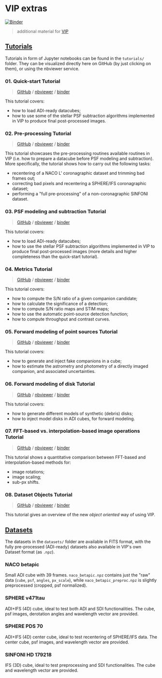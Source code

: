 # VIP extras

[![Binder](https://mybinder.org/badge_logo.svg)](https://mybinder.org/v2/gh/vortex-exoplanet/VIP_extras/master?filepath=binder%2Fwelcome.ipynb)


> additional material for [VIP](https://github.com/vortex-exoplanet/VIP)


## [Tutorials](./tutorials)

Tutorials in form of Jupyter notebooks can be found in the `tutorials/` folder. They can be visualized directly here on GitHub (by just clicking on them), or using the nbviewer service.

### 01. Quick-start Tutorial

> [GitHub](./tutorials/01_quickstart.ipynb) / [nbviewer](http://nbviewer.jupyter.org/github/vortex-exoplanet/VIP_extras/blob/master/tutorials/01_quickstart.ipynb) / [binder](https://mybinder.org/v2/gh/vortex-exoplanet/VIP_extras/master?filepath=tutorials%2F01_quickstart.ipynb)

This tutorial covers:

- how to load ADI-ready datacubes; 
- how to use some of the stellar PSF subtraction algorithms implemented in VIP to produce final post-processed images.


### 02. Pre-processing Tutorial

> [GitHub](./tutorials/02_preproc.ipynb) / [nbviewer](http://nbviewer.jupyter.org/github/vortex-exoplanet/VIP_extras/blob/master/tutorials/02_preproc.ipynb) / [binder](https://mybinder.org/v2/gh/vortex-exoplanet/VIP_extras/master?filepath=tutorials%2F02_preproc.ipynb)

This tutorial showcases the pre-processing routines available routines in VIP (i.e. how to prepare a datacube before PSF modeling and subtraction). More specifically, the tutorial shows how to carry out the following tasks:

- recentering of a NACO L' coronagraphic dataset and trimming bad frames out;
- correcting bad pixels and recentering a SPHERE/IFS coronagraphic dataset; 
- performing a "full pre-processing" of a non-coronagraphic SINFONI dataset.


### 03. PSF modeling and subtraction Tutorial

> [GitHub](./tutorials/03_psfsub.ipynb) / [nbviewer](http://nbviewer.jupyter.org/github/vortex-exoplanet/VIP_extras/blob/master/tutorials/03_psfsub.ipynb) / [binder](https://mybinder.org/v2/gh/vortex-exoplanet/VIP_extras/master?filepath=tutorials%2F03_psfsub.ipynb)

This tutorial covers:

- how to load ADI-ready datacubes; 
- how to use the stellar PSF subtraction algorithms implemented in VIP to produce final post-processed images (more details and higher completeness than the quick-start tutorial).


### 04. Metrics Tutorial

> [GitHub](./tutorials/04_metrics.ipynb) / [nbviewer](http://nbviewer.jupyter.org/github/vortex-exoplanet/VIP_extras/blob/master/tutorials/04_metrics.ipynb) / [binder](https://mybinder.org/v2/gh/vortex-exoplanet/VIP_extras/master?filepath=tutorials%2F04_metrics.ipynb)

This tutorial covers:

- how to compute the S/N ratio of a given companion candidate;
- how to calculate the significance of a detection;
- how to compute S/N ratio maps and STIM maps; 
- how to use the automatic point-source detection function;
- how to compute throughput and contrast curves.


### 05. Forward modeling of point sources Tutorial

> [GitHub](./tutorials/05_fm_planets.ipynb) / [nbviewer](http://nbviewer.jupyter.org/github/vortex-exoplanet/VIP_extras/blob/master/tutorials/05_fm_planets.ipynb) / [binder](https://mybinder.org/v2/gh/vortex-exoplanet/VIP_extras/master?filepath=tutorials%2F05_fm_planets.ipynb)

This tutorial covers:

- how to generate and inject fake companions in a cube;
- how to estimate the astrometry and photometry of a directly imaged companion, and associated uncertainties.


### 06. Forward modeling of disk Tutorial

> [GitHub](./tutorials/06_fm_disk.ipynb) / [nbviewer](http://nbviewer.jupyter.org/github/vortex-exoplanet/VIP_extras/blob/master/tutorials/06_fm_disk.ipynb) / [binder](https://mybinder.org/v2/gh/vortex-exoplanet/VIP_extras/master?filepath=tutorials%2F06_fm_disk.ipynb)

This tutorial covers:

- how to generate different models of synthetic (debris) disks;
- how to inject model disks in ADI cubes, for forward modeling.


### 07. FFT-based vs. interpolation-based image operations Tutorial

> [GitHub](./tutorials/07_imlib_and_interpolation.ipynb) / [nbviewer](http://nbviewer.jupyter.org/github/vortex-exoplanet/VIP_extras/blob/master/tutorials/07_imlib_and_interpolation.ipynb) / [binder](https://mybinder.org/v2/gh/vortex-exoplanet/VIP_extras/master?filepath=tutorials%2F07_imlib_and_interpolation.ipynb)

This tutorial shows a quantitative comparison between FFT-based and interpolation-based methods for:

- image rotations;
- image scaling;
- sub-px shifts.


### 08. Dataset Objects Tutorial

> [GitHub](./tutorials/08_datasets_as_objects.ipynb) / [nbviewer](http://nbviewer.jupyter.org/github/vortex-exoplanet/VIP_extras/blob/master/tutorials/08_datasets_as_objects.ipynb) / [binder](https://mybinder.org/v2/gh/vortex-exoplanet/VIP_extras/master?filepath=tutorials%2F08_datasets_as_objects.ipynb)

This tutorial gives an overview of the new *object oriented* way of using VIP.


## [Datasets](./datasets)

The datasets in the `datasets/` folder are available in FITS format, with the fully pre-processed (ADI-ready) datasets also available in VIP's own Dataset format (as `.npz`).

### NACO betapic

Small ADI cube with 39 frames. `naco_betapic.npz` contains just the "raw" data (`cube`, `psf`, `angles`, `px_scale`), while `naco_betapic_preproc.npz` is slightly preprocessed (cropped, psf normalized).

### SPHERE v471tau

ADI+IFS (4D) cube, ideal to test both ADI and SDI functionalities. The cube, psf images, derotation angles and wavelength vector are provided.

### SPHERE PDS 70

ADI+IFS (4D) center cube, ideal to test recentering of SPHERE/IFS data. The center cube, psf images, and wavelength vector are provided.

### SINFONI HD 179218

IFS (3D) cube, ideal to test preprocessing and SDI functionalities. The cube and wavelength vector are provided.
